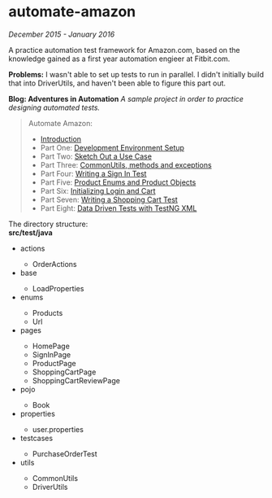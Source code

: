 # automate-amazon
<i>December 2015 - January 2016</i><br>
<p>A practice automation test framework for Amazon.com, based on the knowledge gained as a first year automation engieer at Fitbit.com.</p>
<p><b>Problems:</b> I wasn't able to set up tests to run in parallel. I didn't initially build that into DriverUtils, and haven't been able to figure this part out.</p>
<b>Blog: Adventures in Automation</b>
<i>A sample project in order to practice designing automated tests.&nbsp;</i><br />
<blockquote class="tr_bq">
Automate Amazon:<br />
<ul>
<li><a href="http://adventuresinautomation.blogspot.com/2015/12/next-week-automating-amazon-how-i-am.html" target="_blank">Introduction</a></li>
<li>Part One:&nbsp;<a href="http://adventuresinautomation.blogspot.com/2015/12/automate-amazon-development-environment.html" target="_blank">Development Environment Setup</a></li>
<li>Part Two:&nbsp;<a href="http://adventuresinautomation.blogspot.com/2015/12/automate-amazon-sketch-out-use-case.html" target="_blank">Sketch Out a Use Case</a></li>
<li>Part Three:&nbsp;<a href="http://adventuresinautomation.blogspot.com/2015/12/automate-amazon-commonutils-methods-and.html" target="_blank">CommonUtils, methods and exceptions</a></li>
<li>Part Four:&nbsp;<a href="http://adventuresinautomation.blogspot.com/2015/12/automate-amazon-writing-sign-in-test.html" target="_blank">Writing a Sign In Test</a></li>
<li>Part Five:&nbsp;<a href="http://adventuresinautomation.blogspot.com/2016/01/automate-amazon-productenums-and.html" target="_blank">Product Enums and Product Objects</a></li>
<li>Part Six:&nbsp;<a href="http://adventuresinautomation.blogspot.com/2016/01/automate-amazon-initializing-login-and.html" target="_blank">Initializing Login and Cart</a></li>
<li>Part Seven:&nbsp;<a href="http://adventuresinautomation.blogspot.com/2016/01/automate-amazon-writing-shopping-cart.html" target="_blank">Writing a Shopping Cart Test</a></li>
<li>Part Eight:&nbsp;<a href="http://adventuresinautomation.blogspot.com/2016/01/automate-amazon-sketch-of-possible-data.html" target="_blank">Data Driven Tests with TestNG XML</a></li>
</ul>
</blockquote>

The directory structure:
<br />
<b>src/test/java</b><br />
<ul>
<li>actions</li>
<ul>
<li>OrderActions</li>
</ul>
<li>base</li>
<ul>
<li>LoadProperties</li>
</ul>
<li>enums</li>
<ul>
<li>Products</li>
<li>Url</li>
</ul>
<li>pages</li>
<ul>
<li>HomePage</li>
<li>SignInPage</li>
<li>ProductPage</li>
<li>ShoppingCartPage</li>
<li>ShoppingCartReviewPage</li>
</ul>
<li>pojo</li>
<ul>
<li>Book</li>
</ul>
<li>properties</li>
<ul>
<li>user.properties</li>
</ul>
<li>testcases</li>
<ul>
<li>PurchaseOrderTest</li>
</ul>
<li>utils</li>
<ul>
<li>CommonUtils</li>
<li>DriverUtils</li>
</ul>
</ul>
